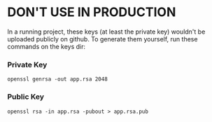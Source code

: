 # DON'T USE IN PRODUCTION
In a running project, these keys (at least the private key) wouldn't be uploaded publicly on github.
To generate them yourself, run these commands on the keys dir:

### Private Key 
`openssl genrsa -out app.rsa 2048`

### Public Key
`openssl rsa -in app.rsa -pubout > app.rsa.pub`